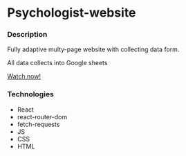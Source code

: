 # Psychologist-website

### Description
<p>Fully adaptive multy-page website with collecting data form.</p>
<p>All data collects into Google sheets</p>
<a href="https://psycho-website.vercel.app" target="_blank">Watch now!</a>

### Technologies
- React
- react-router-dom
- fetch-requests
- JS
- CSS
- HTML


